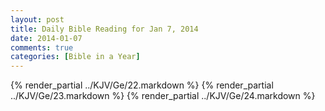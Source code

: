 ```yaml
---
layout: post
title: Daily Bible Reading for Jan 7, 2014
date: 2014-01-07
comments: true
categories: [Bible in a Year]
---
```

{% render_partial ../KJV/Ge/22.markdown %}
{% render_partial ../KJV/Ge/23.markdown %}
{% render_partial ../KJV/Ge/24.markdown %}
